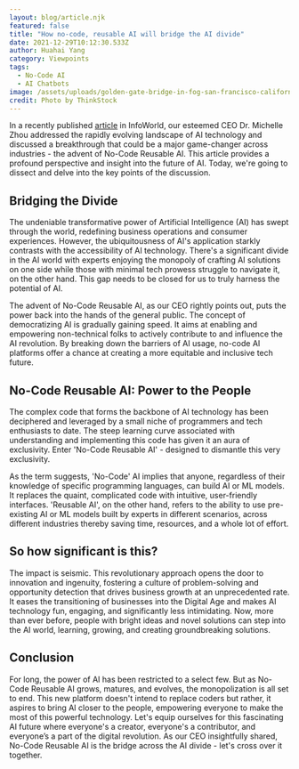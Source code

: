 ```yaml
---
layout: blog/article.njk
featured: false
title: "How no-code, reusable AI will bridge the AI divide"
date: 2021-12-29T10:12:30.533Z
author: Huahai Yang
category: Viewpoints
tags:
  - No-Code AI
  - AI Chatbots
image: /assets/uploads/golden-gate-bridge-in-fog-san-francisco-california-78393039-100265264-large.webp
credit: Photo by ThinkStock
---
```

In a recently published
[article](https://www.infoworld.com/article/3644968/how-no-code-reusable-ai-will-bridge-the-ai-divide.html)
in InfoWorld, our esteemed CEO Dr. Michelle Zhou addressed the rapidly evolving landscape of AI technology and discussed a breakthrough that could be a major game-changer across industries - the advent of No-Code Reusable AI. This article provides a profound perspective and insight into the future of AI. Today, we're going to dissect and delve into the key points of the discussion.

## Bridging the Divide

The undeniable transformative power of Artificial Intelligence (AI) has swept through the world, redefining business operations and consumer experiences. However, the ubiquitousness of AI's application starkly contrasts with the accessibility of AI technology. There's a significant divide in the AI world with experts enjoying the monopoly of crafting AI solutions on one side while those with minimal tech prowess struggle to navigate it, on the other hand. This gap needs to be closed for us to truly harness the potential of AI.

The advent of No-Code Reusable AI, as our CEO rightly points out, puts the power back into the hands of the general public. The concept of democratizing AI is gradually gaining speed. It aims at enabling and empowering non-technical folks to actively contribute to and influence the AI revolution. By breaking down the barriers of AI usage, no-code AI platforms offer a chance at creating a more equitable and inclusive tech future.

## No-Code Reusable AI: Power to the People

The complex code that forms the backbone of AI technology has been deciphered and leveraged by a small niche of programmers and tech enthusiasts to date. The steep learning curve associated with understanding and implementing this code has given it an aura of exclusivity. Enter 'No-Code Reusable AI' - designed to dismantle this very exclusivity.

As the term suggests, 'No-Code' AI implies that anyone, regardless of their knowledge of specific programming languages, can build AI or ML models. It replaces the quaint, complicated code with intuitive, user-friendly interfaces. 'Reusable AI', on the other hand, refers to the ability to use pre-existing AI or ML models built by experts in different scenarios, across different industries thereby saving time, resources, and a whole lot of effort.

## So how significant is this?

The impact is seismic. This revolutionary approach opens the door to innovation and ingenuity, fostering a culture of problem-solving and opportunity detection that drives business growth at an unprecedented rate. It eases the transitioning of businesses into the Digital Age and makes AI technology fun, engaging, and significantly less intimidating. Now, more than ever before, people with bright ideas and novel solutions can step into the AI world, learning, growing, and creating groundbreaking solutions.

## Conclusion

For long, the power of AI has been restricted to a select few. But as No-Code Reusable AI grows, matures, and evolves, the monopolization is all set to end. This new platform doesn't intend to replace coders but rather, it aspires to bring AI closer to the people, empowering everyone to make the most of this powerful technology. Let's equip ourselves for this fascinating AI future where everyone's a creator, everyone's a contributor, and everyone’s a part of the digital revolution. As our CEO insightfully shared, No-Code Reusable AI is the bridge across the AI divide - let's cross over it together.
